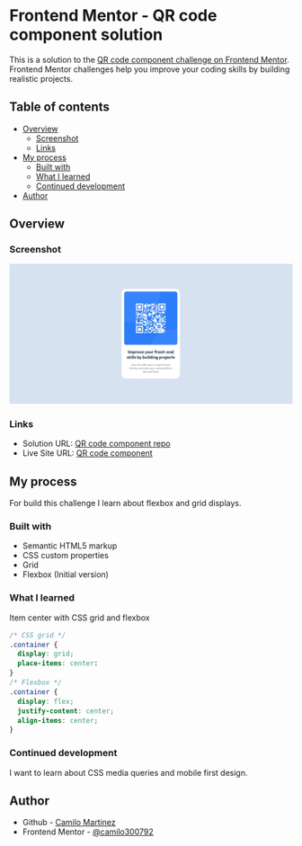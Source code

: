 # Frontend Mentor - QR code component solution

This is a solution to the [QR code component challenge on Frontend Mentor](https://www.frontendmentor.io/challenges/qr-code-component-iux_sIO_H). Frontend Mentor challenges help you improve your coding skills by building realistic projects. 

## Table of contents

- [Overview](#overview)
  - [Screenshot](#screenshot)
  - [Links](#links)
- [My process](#my-process)
  - [Built with](#built-with)
  - [What I learned](#what-i-learned)
  - [Continued development](#continued-development)
- [Author](#author)

## Overview

### Screenshot

![](./images/screenshot.jpg)

### Links

- Solution URL: [QR code component repo](https://github.com/camilo300792/camilo300792.github.io/tree/main/qr-code-component)
- Live Site URL: [QR code component](https://camilo300792.github.io/qr-code-component/index.html)

## My process

For build this challenge I learn about flexbox and grid displays.

### Built with

- Semantic HTML5 markup
- CSS custom properties
- Grid
- Flexbox (Initial version)

### What I learned

Item center with CSS grid and flexbox

```css
/* CSS grid */
.container {
  display: grid;
  place-items: center:
}
/* Flexbox */
.container {
  display: flex;
  justify-content: center;
  align-items: center;
}
```

### Continued development

I want to learn about CSS media queries and mobile first design.

## Author

- Github - [Camilo Martinez](https://github.com/camilo300792)
- Frontend Mentor - [@camilo300792](https://www.frontendmentor.io/profile/camilo300792)